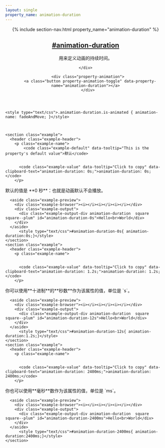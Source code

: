 ```yaml
---
layout: single
property_name: animation-duration
---
```


<section id="animation-duration" class="property">
  <header class="property-header">
    {% include section-nav.html property_name="animation-duration" %}
    <h2 class="property-name">
      <a href="{{site.url}}/#animation-duration"><span>#</span>animation-duration</a>
    </h2>
    <div class="property-description">
      <p>用来定义动画的持续时间。</p>

    </div>

      <div class="property-animation">
        <a class="button property-animation-toggle" data-property-name="animation-duration"></a>
      </div>
  </header>
    <style type="text/css">.animation-duration { animation-iteration-count: infinite; }</style>

    <style type="text/css">.animation-duration.is-animated { animation-name: fadeAndMove; }</style>



    <section class="example">
      <header class="example-header">
        <p class="example-name">
            <code class="example-default" data-tooltip="This is the property's default value">默认</code>


          <code class="example-value" data-tooltip="Click to copy" data-clipboard-text="animation-duration: 0s;">animation-duration: 0s;</code>
        </p>
<div class="example-description" markdown="1">
默认的值是 **0 秒**：也就是动画默认不会播放。
</div>
      </header>

      <aside class="example-preview">
        <div class="example-browser"><i></i><i></i><i></i></div>
        <div class="example-output">
          <div class="example-output-div animation-duration  square square--plum" id="animation-duration-0s">Hello<br>World</div>
        </div>
      </aside>
          <style type="text/css">#animation-duration-0s{ animation-duration:0s;}</style>
    </section>
    <section class="example">
      <header class="example-header">
        <p class="example-name">


          <code class="example-value" data-tooltip="Click to copy" data-clipboard-text="animation-duration: 1.2s;">animation-duration: 1.2s;</code>
        </p>
<div class="example-description" markdown="1">
你可以使用**十进制**的**秒数**作为该属性的值，单位是 `s`。
</div>
      </header>

      <aside class="example-preview">
        <div class="example-browser"><i></i><i></i><i></i></div>
        <div class="example-output">
          <div class="example-output-div animation-duration  square square--plum" id="animation-duration-12s">Hello<br>World</div>
        </div>
      </aside>
          <style type="text/css">#animation-duration-12s{ animation-duration:1.2s;}</style>
    </section>
    <section class="example">
      <header class="example-header">
        <p class="example-name">


          <code class="example-value" data-tooltip="Click to copy" data-clipboard-text="animation-duration: 2400ms;">animation-duration: 2400ms;</code>
        </p>
<div class="example-description" markdown="1">
你也可以使用**毫秒**数作为该属性的值，单位是 `ms`。
</div>
      </header>

      <aside class="example-preview">
        <div class="example-browser"><i></i><i></i><i></i></div>
        <div class="example-output">
          <div class="example-output-div animation-duration  square square--plum" id="animation-duration-2400ms">Hello<br>World</div>
        </div>
      </aside>
          <style type="text/css">#animation-duration-2400ms{ animation-duration:2400ms;}</style>
    </section>
</section>
